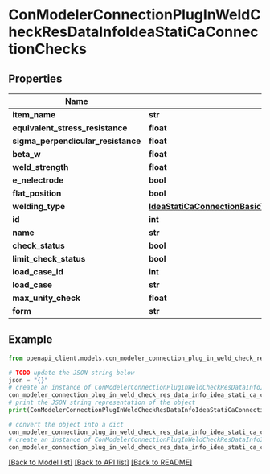 # ConModelerConnectionPlugInWeldCheckResDataInfoIdeaStatiCaConnectionChecks


## Properties

Name | Type | Description | Notes
------------ | ------------- | ------------- | -------------
**item_name** | **str** |  | [optional] 
**equivalent_stress_resistance** | **float** |  | [optional] 
**sigma_perpendicular_resistance** | **float** |  | [optional] 
**beta_w** | **float** |  | [optional] 
**weld_strength** | **float** |  | [optional] 
**e_nelectrode** | **bool** |  | [optional] 
**flat_position** | **bool** |  | [optional] 
**welding_type** | [**IdeaStatiCaConnectionBasicTypesDataWeldingTypeSNIPCIBasicTypes**](IdeaStatiCaConnectionBasicTypesDataWeldingTypeSNIPCIBasicTypes.md) |  | [optional] 
**id** | **int** |  | [optional] 
**name** | **str** |  | [optional] 
**check_status** | **bool** |  | [optional] 
**limit_check_status** | **bool** |  | [optional] 
**load_case_id** | **int** |  | [optional] 
**load_case** | **str** |  | [optional] 
**max_unity_check** | **float** |  | [optional] 
**form** | **str** |  | [optional] 

## Example

```python
from openapi_client.models.con_modeler_connection_plug_in_weld_check_res_data_info_idea_stati_ca_connection_checks import ConModelerConnectionPlugInWeldCheckResDataInfoIdeaStatiCaConnectionChecks

# TODO update the JSON string below
json = "{}"
# create an instance of ConModelerConnectionPlugInWeldCheckResDataInfoIdeaStatiCaConnectionChecks from a JSON string
con_modeler_connection_plug_in_weld_check_res_data_info_idea_stati_ca_connection_checks_instance = ConModelerConnectionPlugInWeldCheckResDataInfoIdeaStatiCaConnectionChecks.from_json(json)
# print the JSON string representation of the object
print(ConModelerConnectionPlugInWeldCheckResDataInfoIdeaStatiCaConnectionChecks.to_json())

# convert the object into a dict
con_modeler_connection_plug_in_weld_check_res_data_info_idea_stati_ca_connection_checks_dict = con_modeler_connection_plug_in_weld_check_res_data_info_idea_stati_ca_connection_checks_instance.to_dict()
# create an instance of ConModelerConnectionPlugInWeldCheckResDataInfoIdeaStatiCaConnectionChecks from a dict
con_modeler_connection_plug_in_weld_check_res_data_info_idea_stati_ca_connection_checks_from_dict = ConModelerConnectionPlugInWeldCheckResDataInfoIdeaStatiCaConnectionChecks.from_dict(con_modeler_connection_plug_in_weld_check_res_data_info_idea_stati_ca_connection_checks_dict)
```
[[Back to Model list]](../README.md#documentation-for-models) [[Back to API list]](../README.md#documentation-for-api-endpoints) [[Back to README]](../README.md)


